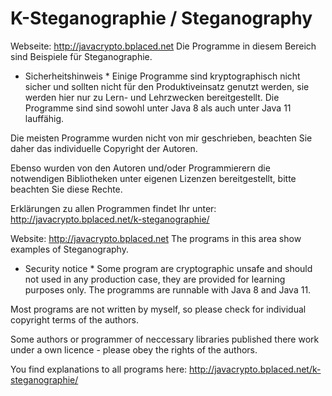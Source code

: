 # K-Steganographie / Steganography

Webseite: http://javacrypto.bplaced.net Die Programme in diesem Bereich sind Beispiele für Steganographie.

* Sicherheitshinweis * Einige Programme sind kryptographisch nicht sicher und sollten nicht für den Produktiveinsatz genutzt werden, sie werden hier nur zu Lern- und Lehrzwecken bereitgestellt. Die Programme sind sind sowohl unter Java 8 als auch unter Java 11 lauffähig.

Die meisten Programme wurden nicht von mir geschrieben, beachten Sie daher das individuelle Copyright der Autoren.

Ebenso wurden von den Autoren und/oder Programmierern die notwendigen Bibliotheken unter eigenen Lizenzen bereitgestellt, bitte beachten Sie diese Rechte.

Erklärungen zu allen Programmen findet Ihr unter: http://javacrypto.bplaced.net/k-steganographie/

Website: http://javacrypto.bplaced.net The programs in this area show examples of Steganography.

* Security notice * Some program are cryptographic unsafe and should not used in any production case, they are provided for learning purposes only. The programms are runnable with Java 8 and Java 11.

Most programs are not written by myself, so please check for individual copyright terms of the authors.

Some authors or programmer of neccessary libraries published there work under a own licence - please obey the rights of the authors. 

You find explanations to all programs here: http://javacrypto.bplaced.net/k-steganographie/
